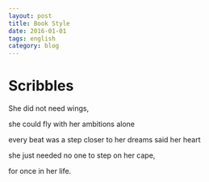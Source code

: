 ```yaml
---
layout: post
title: Book Style
date: 2016-01-01
tags: english
category: blog
---
```


Scribbles
==========================


She did not need wings,

she could fly with her ambitions alone

every beat was a step closer to her dreams said her heart

she just needed no one to step on her cape,

for once in her life.
